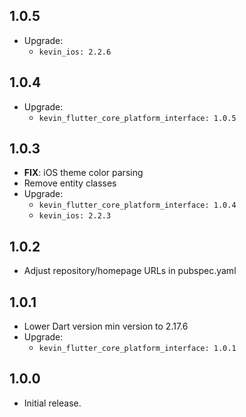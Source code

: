 ## 1.0.5

* Upgrade:
    - `kevin_ios: 2.2.6`

## 1.0.4

* Upgrade:
    - `kevin_flutter_core_platform_interface: 1.0.5`

## 1.0.3

* **FIX**: iOS theme color parsing
* Remove entity classes
* Upgrade:
    - `kevin_flutter_core_platform_interface: 1.0.4`
    - `kevin_ios: 2.2.3`

## 1.0.2

* Adjust repository/homepage URLs in pubspec.yaml

## 1.0.1

* Lower Dart version min version to 2.17.6
* Upgrade:
    - `kevin_flutter_core_platform_interface: 1.0.1`

## 1.0.0

* Initial release.